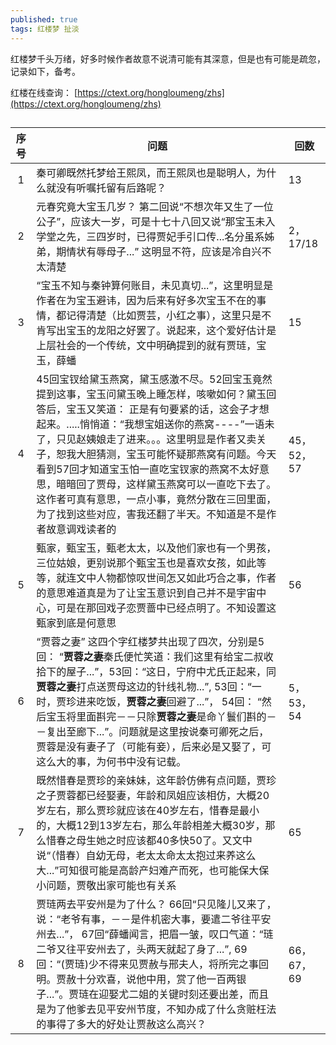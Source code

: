 ```yaml
---
published: true
tags: 红楼梦 扯淡
---
```


红楼梦千头万绪，好多时候作者故意不说清可能有其深意，但是也有可能是疏忽，记录如下，备考。

红楼在线查询： [https://ctext.org/hongloumeng/zhs](https://ctext.org/hongloumeng/zhs)

## 

|   序号     | 问题 | 回数|
|:-----:|----------------------------------------|-----|
| 1 |  秦可卿既然托梦给王熙凤，而王熙凤也是聪明人，为什么就没有听嘱托留有后路呢？        |  13 |
| 2 |  元春究竟大宝玉几岁？  第二回说“不想次年又生了一位公子”，应该大一岁，可是十七十八回又说“那宝玉未入学堂之先，三四岁时，已得贾妃手引口传...名分虽系姊弟，期情状有辱母子...” 这明显不符，应该是冷自兴不太清楚     |  2，17/18 |
| 3 |  “宝玉不知与秦钟算何账目，未见真切...”，这里明显是作者在为宝玉避讳，因为后来有好多次宝玉不在的事情，都记得清楚（比如贾芸，小红之事），这里只是不肯写出宝玉的龙阳之好罢了。说起来，这个爱好估计是上层社会的一个传统，文中明确提到的就有贾琏，宝玉，薛蟠      |  15 |
| 4 | 45回宝钗给黛玉燕窝，黛玉感激不尽。52回宝玉竟然提到这事，宝玉问黛玉晚上睡怎样，咳嗽如何？黛玉回答后，宝玉又笑道： 正是有句要紧的话，这会子才想起来。.....悄悄道：“我想宝姐送你的燕窝----”一语未了，只见赵姨娘走了进来。。。这里明显是作者又卖关子，恕我大胆猜测，宝玉可能怀疑那燕窝有问题。今天看到57回才知道宝玉怕一直吃宝钗家的燕窝不太好意思，暗暗回了贾母，这样黛玉燕窝可以一直吃下去了。这作者可真有意思，一点小事，竟然分散在三回里面，为了找到这些对应，害我还翻了半天。不知道是不是作者故意调戏读者的|45，52，57|
| 5 | 甄家，甄宝玉，甄老太太，以及他们家也有一个男孩，三位姑娘，更别说那个甄宝玉也是喜欢女孩，如此等等，就连文中人物都惊叹世间怎又如此巧合之事，作者的意思难道真是为了让宝玉意识到自己并不是宇宙中心，可是在那回戏子恋贾蔷中已经点明了。不知设置这甄家到底是何意思 | 56 |
| 6 | “贾蓉之妻” 这四个字红楼梦共出现了四次，分别是5回： “**贾蓉之妻**秦氏便忙笑道：我们这里有给宝二叔收拾下的屋子...”，53回：“这日，宁府中尤氏正起来，同**贾蓉之妻**打点送贾母这边的针线礼物...”, 53回：“一时，贾珍进来吃饭，**贾蓉之妻**回避了...”， 54回： “然后宝玉将里面斟完－－只除**贾蓉之妻**是命丫鬟们斟的－－复出至廊下...”。问题就是这里按说秦可卿死之后，贾蓉是没有妻子了（可能有妾），后来必是又娶了，可这么大的事，为何书中没有记载。|5， 53， 54|
| 7| 既然惜春是贾珍的亲妹妹，这年龄仿佛有点问题，贾珍之子贾蓉都已经娶妻，年龄和凤姐应该相仿，大概20岁左右，那么贾珍就应该在40岁左右，惜春是最小的，大概12到13岁左右，那么年龄相差大概30岁，那么惜春之母生她之时应该都40多快50了。又文中说“（惜春）自幼无母，老太太命太太抱过来养这么大...”可知很可能是高龄产妇难产而死，也可能保大保小问题，贾敬出家可能也有关系|65|
|8| 贾琏两去平安州是为了什么？ 66回“只见隆儿又来了，说：“老爷有事，－－是件机密大事，要遣二爷往平安州去...”， 67回“薛蟠闻言，把眉一皱，叹口气道：“琏二爷又往平安州去了，头两天就起了身了...”, 69回：“(贾琏)少不得来见贾赦与邢夫人，将所完之事回明。贾赦十分欢喜，说他中用，赏了他一百两银子...”。贾琏在迎娶尤二姐的关键时刻还要出差，而且是为了他爹去见平安州节度，不知办成了什么贪赃枉法的事得了多大的好处让贾赦这么高兴？|66，67，69|
